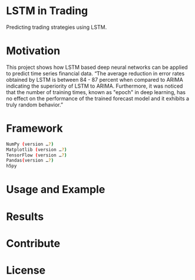 # LSTM in Trading
Predicting trading strategies using LSTM. 
# Motivation
This project shows how LSTM based deep neural networks can be applied to predict time series financial data.
“The average reduction in error rates obtained by LSTM is between 84 - 87 percent when compared to ARIMA indicating the superiority of LSTM to ARIMA. Furthermore, it was noticed that the number of training times, known as "epoch" in deep learning, has no effect on the performance of the trained forecast model and it exhibits a truly random behavior.”

# Framework
```bash
NumPy (version …?)
Matplotlib (version …?)
TensorFlow (version …?)
Pandas(version …?)
h5py
```
# Usage and Example

# Results
 
# Contribute
 
# License
